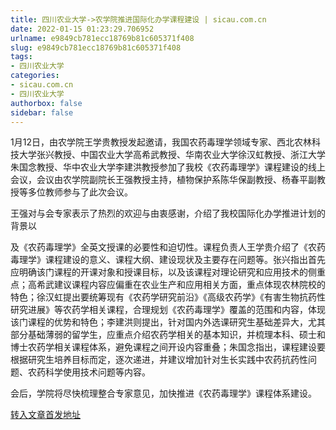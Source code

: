 ```yaml
---
title: 四川农业大学->农学院推进国际化办学课程建设 | sicau.com.cn
date: 2022-01-15 01:23:29.706952
urlname: e9849cb781ecc18769b81c605371f408
slug: e9849cb781ecc18769b81c605371f408
tags: 
- 四川农业大学
categories:
- sicau.com.cn
- 四川农业大学
authorbox: false
sidebar: false
---
```

1月12日，由农学院王学贵教授发起邀请，我国农药毒理学领域专家、西北农林科技大学张兴教授、中国农业大学高希武教授、华南农业大学徐汉虹教授、浙江大学朱国念教授、华中农业大学李建洪教授参加了我校《农药毒理学》课程建设的线上会议，会议由农学院副院长王强教授主持，植物保护系陈华保副教授、杨春平副教授等多位教师参与了此次会议。

王强对与会专家表示了热烈的欢迎与由衷感谢，介绍了我校国际化办学推进计划的背景以
<!--more-->
及《农药毒理学》全英文授课的必要性和迫切性。课程负责人王学贵介绍了《农药毒理学》课程建设的意义、课程大纲、建设现状及主要存在问题等。张兴指出首先应明确该门课程的开课对象和授课目标，以及该课程对理论研究和应用技术的侧重点；高希武建议课程内容应偏重在农业生产和应用相关方面，重点体现农林院校的特色；徐汉虹提出要统筹现有《农药学研究前沿》《高级农药学》《有害生物抗药性研究进展》等农药学相关课程，合理规划《农药毒理学》覆盖的范围和内容，体现该门课程的优势和特色；李建洪则提出，针对国内外选课研究生基础差异大，尤其部分基础薄弱的留学生，应重点介绍农药学相关的基本知识，并梳理本科、硕士和博士农药学相关课程体系，避免课程之间开设内容重叠；朱国念指出，课程建设要根据研究生培养目标而定，逐次递进，并建议增加针对生长实践中农药抗药性问题、农药科学使用技术问题等内容。

会后，学院将尽快梳理整合专家意见，加快推进《农药毒理学》课程体系建设。



[转入文章首发地址](https://news.sicau.edu.cn/info/1078/66488.htm)